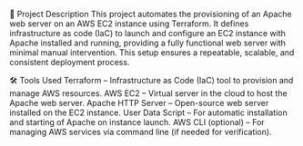 📄 Project Description
This project automates the provisioning of an Apache web server on an AWS EC2 instance using Terraform. It defines infrastructure as code (IaC) to launch and configure an EC2 instance with Apache installed and running, providing a fully functional web server with minimal manual intervention. This setup ensures a repeatable, scalable, and consistent deployment process.

🛠️ Tools Used
Terraform – Infrastructure as Code (IaC) tool to provision and manage AWS resources.
AWS EC2 – Virtual server in the cloud to host the Apache web server.
Apache HTTP Server – Open-source web server installed on the EC2 instance.
User Data Script – For automatic installation and starting of Apache on instance launch.
AWS CLI (optional) – For managing AWS services via command line (if needed for verification).
